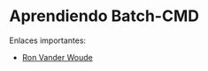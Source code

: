 # Aprendiendo Batch-CMD



Enlaces importantes:

* [Ron Vander Woude](https://www.robvanderwoude.com/)
